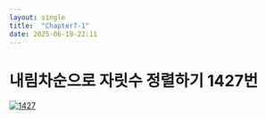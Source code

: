 ```yaml
---
layout: single
title:  "Chapter7-1"
date: 2025-06-19-22:11 
---
```


# 내림차순으로 자릿수 정렬하기 1427번

[![1427](https://github.com/user-attachments/assets/c60c2548-6d4f-4c93-9614-b84884138e46)](https://www.acmicpc.net/problem/1427)
